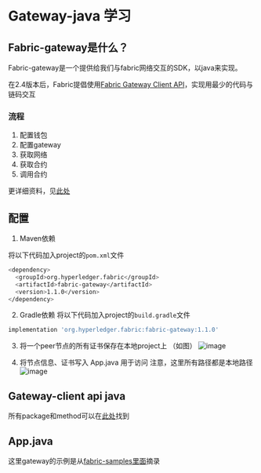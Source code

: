 # Gateway-java 学习

## Fabric-gateway是什么？

Fabric-gateway是一个提供给我们与fabric网络交互的SDK，以java来实现。

在2.4版本后，Fabric提倡使用[Fabric Gateway Client API](https://hyperledger.github.io/fabric-gateway/)，实现用最少的代码与链码交互

### 流程

1. 配置钱包
2. 配置gateway
3. 获取网络
4. 获取合约
5. 调用合约

  更详细资料，见[此处](https://github.com/katheriney0116/HyperLedger_Network/blob/main/gateway-java/HyperLedger%20Fabric%20API.pdf)

## 配置

1. Maven依赖

将以下代码加入project的`pom.xml`文件
```bash
<dependency>
  <groupId>org.hyperledger.fabric</groupId>
  <artifactId>fabric-gateway</artifactId>
  <version>1.1.0</version>
</dependency>
```

2. Gradle依赖
将以下代码加入project的`build.gradle`文件
```bash
implementation 'org.hyperledger.fabric:fabric-gateway:1.1.0'
```

3. 将一个peer节点的所有证书保存在本地project上 （如图）
![image](https://user-images.githubusercontent.com/101753393/233925727-e718a6d0-b57f-4397-be07-e880c6e882e2.png)

4. 将节点信息、证书写入 App.java 用于访问
注意，这里所有路径都是本地路径
![image](https://user-images.githubusercontent.com/101753393/233925944-8c6ffe50-120e-480c-b703-c0358f47abb2.png)

## Gateway-client api java

所有package和method可以在[此处](https://hyperledger.github.io/fabric-gateway/main/api/java/)找到

## App.java

这里gateway的示例是从[fabric-samples里面](https://github.com/hyperledger/fabric-samples/tree/main/asset-transfer-basic/application-gateway-java)摘录


